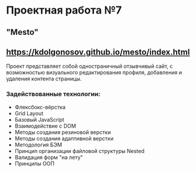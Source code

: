 # Проектная работа №7
## "Mesto"
## https://kdolgonosov.github.io/mesto/index.html

Проект представляет собой одностраничный отзывчивый сайт, с возможностью визуального редактирования профиля, добавления и удаления контента страницы.

### Задействованные технологии:
- Флексбокс-вёрстка
- Grid Layout
- Базовый JavaScript
- Взаимодействие с DOM
- Методы создания резиновой верстки
- Методы создания адаптивной верстки
- Методология БЭМ
- Принцип организации файловой структуры Nested
- Валидация форм "на лету"
- Принципы ООП